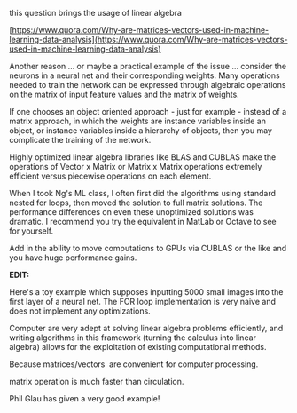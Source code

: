 this question brings the usage of linear algebra

[https://www.quora.com/Why-are-matrices-vectors-used-in-machine-learning-data-analysis](https://www.quora.com/Why-are-matrices-vectors-used-in-machine-learning-data-analysis)

Another reason ... or maybe a practical example of the issue ... consider the neurons in a neural net and their corresponding weights. Many operations needed to train the network can be expressed through algebraic operations on the matrix of input feature values and the matrix of weights.

If one chooses an object oriented approach - just for example - instead of a matrix approach, in which the weights are instance variables inside an object, or instance variables inside a hierarchy of objects, then you may complicate the training of the network.

Highly optimized linear algebra libraries like BLAS and CUBLAS make the operations of Vector x Matrix or Matrix x Matrix operations extremely efficient versus piecewise operations on each element.

When I took Ng's ML class, I often first did the algorithms using standard nested for loops, then moved the solution to full matrix solutions. The performance differences on even these unoptimized solutions was dramatic. I recommend you try the equivalent in MatLab or Octave to see for yourself.

Add in the ability to move computations to GPUs via CUBLAS or the like and you have huge performance gains.

**EDIT:**

Here's a toy example which supposes inputting 5000 small images into the first layer of a neural net. The FOR loop implementation is very naive and does not implement any optimizations.

Computer are very adept at solving linear algebra problems efficiently, and writing algorithms in this framework \(turning the calculus into linear algebra\) allows for the exploitation of existing computational methods.



Because matrices/vectors  are convenient for computer processing.

  


matrix operation is much faster than circulation.

  


Phil Glau has given a very good example!

